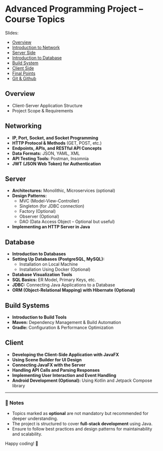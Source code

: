 # Advanced Programming Project – Course Topics

Slides:
- [Overview](https://client-server.my.canva.site/)
- [Introduction to Network](https://client-server.my.canva.site/)
- [Server Side](https://client-server.my.canva.site/)
- [Introduction to Database](https://client-server.my.canva.site/)
- [Build System](https://client-server.my.canva.site/)
- [Client Side](https://client-server.my.canva.site/)
- [Final Points](https://client-server.my.canva.site/)
- [Git & Github](https://www.youtube.com/watch?v=4RX9c6D3exI&list=PLtsg_N7zcwLfhUtmT4EzwJUhCoMR1TeeD)

## Overview
- Client-Server Application Structure  
- Project Scope & Requirements  

## Networking
- **IP, Port, Socket, and Socket Programming**  
- **HTTP Protocol & Methods** (GET, POST, etc.)  
- **Endpoints, APIs, and RESTful API Concepts**  
- **Data Formats:** JSON, YAML, XML  
- **API Testing Tools:** Postman, Insomnia  
- **JWT (JSON Web Token) for Authentication**  

## Server
- **Architectures:** Monolithic, Microservices (optional)  
- **Design Patterns:**  
  - MVC (Model-View-Controller)  
  - Singleton (for JDBC connection)  
  - Factory (Optional)  
  - Observer (Optional)  
  - DAO (Data Access Object – Optional but useful)  
- **Implementing an HTTP Server in Java**  

## Database
- **Introduction to Databases**  
- **Setting Up Databases (PostgreSQL, MySQL):**  
  - Installation on Local Machine  
  - Installation Using Docker (Optional)  
- **Database Visualization Tools**  
- **SQL Basics:** ER Model, Primary Keys, etc.  
- **JDBC:** Connecting Java Applications to a Database  
- **ORM (Object-Relational Mapping) with Hibernate (Optional)**  

## Build Systems
- **Introduction to Build Tools**  
- **Maven:** Dependency Management & Build Automation  
- **Gradle:** Configuration & Performance Optimization  

## Client
- **Developing the Client-Side Application with JavaFX**  
- **Using Scene Builder for UI Design**  
- **Connecting JavaFX with the Server**  
- **Handling API Calls and Parsing Responses**  
- **Implementing User Interaction and Event Handling**  
- **Android Development (Optional):** Using Kotlin and Jetpack Compose library  

---

### 📌 Notes
- Topics marked as **optional** are not mandatory but recommended for deeper understanding.  
- The project is structured to cover **full-stack development** using Java.  
- Ensure to follow best practices and design patterns for maintainability and scalability.  

Happy coding! 🚀
